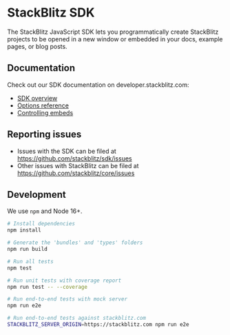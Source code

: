 # StackBlitz SDK

The StackBlitz JavaScript SDK lets you programmatically create StackBlitz projects to be opened in a new window or embedded in your docs, example pages, or blog posts.

## Documentation

Check out our SDK documentation on developer.stackblitz.com:

- [SDK overview](https://developer.stackblitz.com/platform/api/javascript-sdk)
- [Options reference](https://developer.stackblitz.com/platform/api/javascript-sdk-options)
- [Controlling embeds](https://developer.stackblitz.com/platform/api/javascript-sdk-vm)

## Reporting issues

- Issues with the SDK can be filed at https://github.com/stackblitz/sdk/issues
- Other issues with StackBlitz can be filed at https://github.com/stackblitz/core/issues

## Development

We use `npm` and Node 16+.

```sh
# Install dependencies
npm install

# Generate the 'bundles' and 'types' folders
npm run build

# Run all tests
npm test

# Run unit tests with coverage report
npm run test -- --coverage

# Run end-to-end tests with mock server
npm run e2e

# Run end-to-end tests against stackblitz.com
STACKBLITZ_SERVER_ORIGIN=https://stackblitz.com npm run e2e
```
